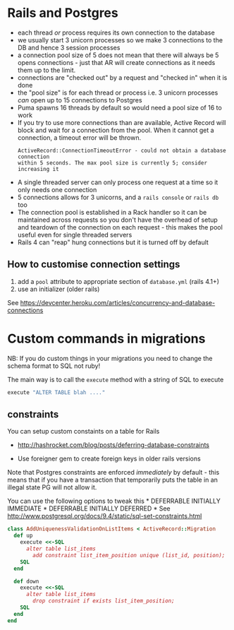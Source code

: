 # Rails and Postgres

* each thread _or_ process requires its own connection to the database
* we usually start 3 unicorn processes so we make 3 connections to the DB and
  hence 3 session processes
* a connection pool size of 5 does not mean that there will always be 5 opens
  connections - just that AR will create connections as it needs them up to the
  limit.
* connections are "checked out" by a request and "checked in" when it is done
* the "pool size" is for each thread or process i.e. 3 unicorn processes *can*
  open up to 15 connections to Postgres
* Puma spawns 16 threads by default so would need a pool size of 16 to work
* If you try to use more connections than are available, Active Record will
    block and wait for a connection from the pool. When it cannot get a
    connection, a timeout error will be thrown.
    ```
    ActiveRecord::ConnectionTimeoutError - could not obtain a database connection
    within 5 seconds. The max pool size is currently 5; consider increasing it
    ```
* A single threaded server can only process one request at a time so it only
  needs one connection
* 5 connections allows for 3 unicorns, and a `rails console` or `rails db` too
* The connection pool is established in a Rack handler so it can be maintained
  across requests so you don't have the overhead of setup and teardown of the
  connection on each request - this makes the pool useful even for single
  threaded servers
* Rails 4 can "reap" hung connections but it is turned off by default

## How to customise connection settings

1. add a `pool` attribute to appropriate section of `database.yml` (rails 4.1+)
2. use an initializer (older rails)

See https://devcenter.heroku.com/articles/concurrency-and-database-connections

# Custom commands in migrations

NB: If you do custom things in your migrations you need to change the schema format to SQL not ruby!

The main way is to call the `execute` method with a string of SQL to execute

```ruby
execute "ALTER TABLE blah ...."
```

## constraints

You can setup custom constaints on a table for Rails

* http://hashrocket.com/blog/posts/deferring-database-constraints

* Use foreigner gem to create foreign keys in older rails versions

Note that Postgres constraints are enforced _immediately_ by default - this
means that if you have a transaction that temporarily puts the table in an
illegal state PG will not allow it.

You can use the following options to tweak this
    * DEFERRABLE INITIALLY IMMEDIATE
    * DEFERRABLE INITIALLY DEFERRED
    * See http://www.postgresql.org/docs/9.4/static/sql-set-constraints.html

```ruby
class AddUniquenessValidationOnListItems < ActiveRecord::Migration
  def up
    execute <<-SQL
      alter table list_items
        add constraint list_item_position unique (list_id, position);
    SQL
  end

  def down
    execute <<-SQL
      alter table list_items
        drop constraint if exists list_item_position;
    SQL
  end
end
```

